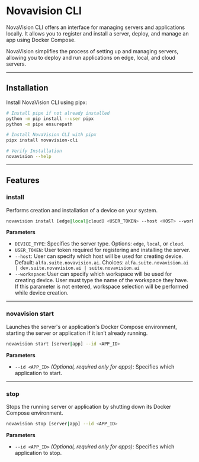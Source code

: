 # Novavision CLI

NovaVision CLI offers an interface for managing servers and applications locally. It allows you to register and install a server, deploy, and manage an app using Docker Compose.

NovaVision simplifies the process of setting up and managing servers, allowing you to deploy and run applications on edge, local, and cloud servers.

---

## Installation

Install NovaVision CLI using pipx:

```bash
# Install pipx if not already installed
python -m pip install --user pipx
python -m pipx ensurepath

# Install NovaVision CLI with pipx
pipx install novavision-cli

# Verify Installation
novavision --help
```

---

## Features

### **install**  
Performs creation and installation of a device on your system.

```bash
novavision install [edge|local|cloud] <USER_TOKEN> --host <HOST> --workspace <USER_WORKSPACE_NAME>
```

**Parameters**  
- `DEVICE_TYPE`: Specifies the server type. Options: `edge`, `local`, or `cloud`.  
- `USER_TOKEN`: User token required for registering and installing the server.
- `--host`: User can specify which host will be used for creating device. Default: `alfa.suite.novavision.ai`. Choices: `alfa.suite.novavision.ai | dev.suite.novavision.ai | suite.novavision.ai`
- `--workspace`: User can specify which workspace will be used for creating device. User must type the name of the workspace they have. If this parameter is not entered, workspace selection will be performed while device creation. 
---

### **novavision start**  
Launches the server's or application's Docker Compose environment, starting the server or application if it isn’t already running.

```bash
novavision start [server|app] --id <APP_ID>
```

**Parameters**  
- `--id <APP_ID>` *(Optional, required only for apps)*: Specifies which application to start.

---

### **stop**  
Stops the running server or application by shutting down its Docker Compose environment.

```bash
novavision stop [server|app] --id <APP_ID>
```

**Parameters**  
- `--id <APP_ID>` *(Optional, required only for apps)*: Specifies which application to stop.
